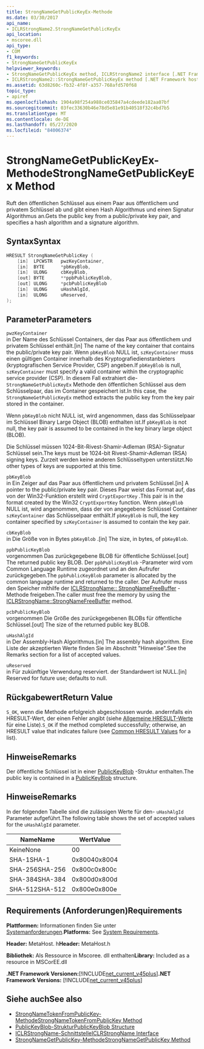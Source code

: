 ```yaml
---
title: StrongNameGetPublicKeyEx-Methode
ms.date: 03/30/2017
api_name:
- ICLRStrongName2.StrongNameGetPublicKeyEx
api_location:
- mscoree.dll
api_type:
- COM
f1_keywords:
- StrongNameGetPublicKeyEx
helpviewer_keywords:
- StrongNameGetPublicKeyEx method, ICLRStrongName2 interface [.NET Framework hosting]
- ICLRStrongName2::StrongNameGetPublicKeyEx method [.NET Framework hosting]
ms.assetid: 63d8260c-fb32-4f8f-a357-768afd570f68
topic_type:
- apiref
ms.openlocfilehash: 1904a98f254a988ce035847a4cdeede182aa07bf
ms.sourcegitcommit: 03fec33630b46e78d5e81e91b40518f32c4bd7b5
ms.translationtype: MT
ms.contentlocale: de-DE
ms.lasthandoff: 05/27/2020
ms.locfileid: "84006374"
---
```

# <a name="strongnamegetpublickeyex-method"></a><span data-ttu-id="0b3cf-102">StrongNameGetPublicKeyEx-Methode</span><span class="sxs-lookup"><span data-stu-id="0b3cf-102">StrongNameGetPublicKeyEx Method</span></span>
<span data-ttu-id="0b3cf-103">Ruft den öffentlichen Schlüssel aus einem Paar aus öffentlichem und privatem Schlüssel ab und gibt einen Hash Algorithmus und einen Signatur Algorithmus an.</span><span class="sxs-lookup"><span data-stu-id="0b3cf-103">Gets the public key from a public/private key pair, and specifies a hash algorithm and a signature algorithm.</span></span>  
  
## <a name="syntax"></a><span data-ttu-id="0b3cf-104">Syntax</span><span class="sxs-lookup"><span data-stu-id="0b3cf-104">Syntax</span></span>  
  
```cpp  
HRESULT StrongNameGetPublicKey (
    [in]  LPCWSTR   pwzKeyContainer,  
    [in]  BYTE      *pbKeyBlob,  
    [in]  ULONG     cbKeyBlob,  
    [out] BYTE      **ppbPublicKeyBlob,  
    [out] ULONG     *pcbPublicKeyBlob  
    [in]  ULONG     uHashAlgId,  
    [in]  ULONG     uReserved,  
);  
```  
  
## <a name="parameters"></a><span data-ttu-id="0b3cf-105">Parameter</span><span class="sxs-lookup"><span data-stu-id="0b3cf-105">Parameters</span></span>  
 `pwzKeyContainer`  
 <span data-ttu-id="0b3cf-106">in Der Name des Schlüssel Containers, der das Paar aus öffentlichem und privatem Schlüssel enthält.</span><span class="sxs-lookup"><span data-stu-id="0b3cf-106">[in] The name of the key container that contains the public/private key pair.</span></span> <span data-ttu-id="0b3cf-107">Wenn `pbKeyBlob` NULL ist, `szKeyContainer` muss einen gültigen Container innerhalb des Kryptografiedienstanbieters (kryptografischen Service Provider, CSP) angeben.</span><span class="sxs-lookup"><span data-stu-id="0b3cf-107">If `pbKeyBlob` is null, `szKeyContainer` must specify a valid container within the cryptographic service provider (CSP).</span></span> <span data-ttu-id="0b3cf-108">In diesem Fall extrahiert die- `StrongNameGetPublicKeyEx` Methode den öffentlichen Schlüssel aus dem Schlüsselpaar, das im Container gespeichert ist.</span><span class="sxs-lookup"><span data-stu-id="0b3cf-108">In this case, the `StrongNameGetPublicKeyEx` method extracts the public key from the key pair stored in the container.</span></span>  
  
 <span data-ttu-id="0b3cf-109">Wenn `pbKeyBlob` nicht NULL ist, wird angenommen, dass das Schlüsselpaar im Schlüssel Binary Large Object (BLOB) enthalten ist.</span><span class="sxs-lookup"><span data-stu-id="0b3cf-109">If `pbKeyBlob` is not null, the key pair is assumed to be contained in the key binary large object (BLOB).</span></span>  
  
 <span data-ttu-id="0b3cf-110">Die Schlüssel müssen 1024-Bit-Rivest-Shamir-Adleman (RSA)-Signatur Schlüssel sein.</span><span class="sxs-lookup"><span data-stu-id="0b3cf-110">The keys must be 1024-bit Rivest-Shamir-Adleman (RSA) signing keys.</span></span> <span data-ttu-id="0b3cf-111">Zurzeit werden keine anderen Schlüsseltypen unterstützt.</span><span class="sxs-lookup"><span data-stu-id="0b3cf-111">No other types of keys are supported at this time.</span></span>  
  
 `pbKeyBlob`  
 <span data-ttu-id="0b3cf-112">in Ein Zeiger auf das Paar aus öffentlichem und privatem Schlüssel.</span><span class="sxs-lookup"><span data-stu-id="0b3cf-112">[in] A pointer to the public/private key pair.</span></span> <span data-ttu-id="0b3cf-113">Dieses Paar weist das Format auf, das von der Win32-Funktion erstellt wird `CryptExportKey` .</span><span class="sxs-lookup"><span data-stu-id="0b3cf-113">This pair is in the format created by the Win32 `CryptExportKey` function.</span></span> <span data-ttu-id="0b3cf-114">Wenn `pbKeyBlob` NULL ist, wird angenommen, dass der von angegebene Schlüssel Container `szKeyContainer` das Schlüsselpaar enthält.</span><span class="sxs-lookup"><span data-stu-id="0b3cf-114">If `pbKeyBlob` is null, the key container specified by `szKeyContainer` is assumed to contain the key pair.</span></span>  
  
 `cbKeyBlob`  
 <span data-ttu-id="0b3cf-115">in Die Größe von in Bytes `pbKeyBlob` .</span><span class="sxs-lookup"><span data-stu-id="0b3cf-115">[in] The size, in bytes, of `pbKeyBlob`.</span></span>  
  
 `ppbPublicKeyBlob`  
 <span data-ttu-id="0b3cf-116">vorgenommen Das zurückgegebene BLOB für öffentliche Schlüssel.</span><span class="sxs-lookup"><span data-stu-id="0b3cf-116">[out] The returned public key BLOB.</span></span> <span data-ttu-id="0b3cf-117">Der `ppbPublicKeyBlob` -Parameter wird vom Common Language Runtime zugeordnet und an den Aufrufer zurückgegeben.</span><span class="sxs-lookup"><span data-stu-id="0b3cf-117">The `ppbPublicKeyBlob` parameter is allocated by the common language runtime and returned to the caller.</span></span> <span data-ttu-id="0b3cf-118">Der Aufrufer muss den Speicher mithilfe der [ICLRStrongName:: StrongNameFreeBuffer](iclrstrongname-strongnamefreebuffer-method.md) -Methode freigeben.</span><span class="sxs-lookup"><span data-stu-id="0b3cf-118">The caller must free the memory by using the [ICLRStrongName::StrongNameFreeBuffer](iclrstrongname-strongnamefreebuffer-method.md) method.</span></span>  
  
 `pcbPublicKeyBlob`  
 <span data-ttu-id="0b3cf-119">vorgenommen Die Größe des zurückgegebenen BLOBs für öffentliche Schlüssel.</span><span class="sxs-lookup"><span data-stu-id="0b3cf-119">[out] The size of the returned public key BLOB.</span></span>  
  
 `uHashAlgId`  
 <span data-ttu-id="0b3cf-120">in Der Assembly-Hash Algorithmus.</span><span class="sxs-lookup"><span data-stu-id="0b3cf-120">[in] The assembly hash algorithm.</span></span> <span data-ttu-id="0b3cf-121">Eine Liste der akzeptierten Werte finden Sie im Abschnitt "Hinweise".</span><span class="sxs-lookup"><span data-stu-id="0b3cf-121">See the Remarks section for a list of accepted values.</span></span>  
  
 `uReserved`  
 <span data-ttu-id="0b3cf-122">in Für zukünftige Verwendung reserviert. der Standardwert ist NULL.</span><span class="sxs-lookup"><span data-stu-id="0b3cf-122">[in] Reserved for future use; defaults to null.</span></span>  
  
## <a name="return-value"></a><span data-ttu-id="0b3cf-123">Rückgabewert</span><span class="sxs-lookup"><span data-stu-id="0b3cf-123">Return Value</span></span>  
 <span data-ttu-id="0b3cf-124">`S_OK`, wenn die Methode erfolgreich abgeschlossen wurde. andernfalls ein HRESULT-Wert, der einen Fehler angibt (siehe [Allgemeine HRESULT-Werte](/windows/win32/seccrypto/common-hresult-values) für eine Liste).</span><span class="sxs-lookup"><span data-stu-id="0b3cf-124">`S_OK` if the method completed successfully; otherwise, an HRESULT value that indicates failure (see [Common HRESULT Values](/windows/win32/seccrypto/common-hresult-values) for a list).</span></span>  
  
## <a name="remarks"></a><span data-ttu-id="0b3cf-125">Hinweise</span><span class="sxs-lookup"><span data-stu-id="0b3cf-125">Remarks</span></span>  
 <span data-ttu-id="0b3cf-126">Der öffentliche Schlüssel ist in einer [PublicKeyBlob](../strong-naming/publickeyblob-structure.md) -Struktur enthalten.</span><span class="sxs-lookup"><span data-stu-id="0b3cf-126">The public key is contained in a [PublicKeyBlob](../strong-naming/publickeyblob-structure.md) structure.</span></span>  
  
## <a name="remarks"></a><span data-ttu-id="0b3cf-127">Hinweise</span><span class="sxs-lookup"><span data-stu-id="0b3cf-127">Remarks</span></span>  
 <span data-ttu-id="0b3cf-128">In der folgenden Tabelle sind die zulässigen Werte für den- `uHashAlgId` Parameter aufgeführt.</span><span class="sxs-lookup"><span data-stu-id="0b3cf-128">The following table shows the set of accepted values for the `uHashAlgId` parameter.</span></span>  
  
|<span data-ttu-id="0b3cf-129">Name</span><span class="sxs-lookup"><span data-stu-id="0b3cf-129">Name</span></span>|<span data-ttu-id="0b3cf-130">Wert</span><span class="sxs-lookup"><span data-stu-id="0b3cf-130">Value</span></span>|  
|----------|-----------|  
|<span data-ttu-id="0b3cf-131">Keine</span><span class="sxs-lookup"><span data-stu-id="0b3cf-131">None</span></span>|<span data-ttu-id="0b3cf-132">0</span><span class="sxs-lookup"><span data-stu-id="0b3cf-132">0</span></span>|  
|<span data-ttu-id="0b3cf-133">SHA-1</span><span class="sxs-lookup"><span data-stu-id="0b3cf-133">SHA-1</span></span>|<span data-ttu-id="0b3cf-134">0x8004</span><span class="sxs-lookup"><span data-stu-id="0b3cf-134">0x8004</span></span>|  
|<span data-ttu-id="0b3cf-135">SHA-256</span><span class="sxs-lookup"><span data-stu-id="0b3cf-135">SHA-256</span></span>|<span data-ttu-id="0b3cf-136">0x800c</span><span class="sxs-lookup"><span data-stu-id="0b3cf-136">0x800c</span></span>|  
|<span data-ttu-id="0b3cf-137">SHA-384</span><span class="sxs-lookup"><span data-stu-id="0b3cf-137">SHA-384</span></span>|<span data-ttu-id="0b3cf-138">0x800d</span><span class="sxs-lookup"><span data-stu-id="0b3cf-138">0x800d</span></span>|  
|<span data-ttu-id="0b3cf-139">SHA-512</span><span class="sxs-lookup"><span data-stu-id="0b3cf-139">SHA-512</span></span>|<span data-ttu-id="0b3cf-140">0x800e</span><span class="sxs-lookup"><span data-stu-id="0b3cf-140">0x800e</span></span>|  
  
## <a name="requirements"></a><span data-ttu-id="0b3cf-141">Requirements (Anforderungen)</span><span class="sxs-lookup"><span data-stu-id="0b3cf-141">Requirements</span></span>  
 <span data-ttu-id="0b3cf-142">**Plattformen:** Informationen finden Sie unter [Systemanforderungen](../../get-started/system-requirements.md).</span><span class="sxs-lookup"><span data-stu-id="0b3cf-142">**Platforms:** See [System Requirements](../../get-started/system-requirements.md).</span></span>  
  
 <span data-ttu-id="0b3cf-143">**Header:** MetaHost. h</span><span class="sxs-lookup"><span data-stu-id="0b3cf-143">**Header:** MetaHost.h</span></span>  
  
 <span data-ttu-id="0b3cf-144">**Bibliothek:** Als Ressource in Mscoree. dll enthalten</span><span class="sxs-lookup"><span data-stu-id="0b3cf-144">**Library:** Included as a resource in MSCorEE.dll</span></span>  
  
 <span data-ttu-id="0b3cf-145">**.NET Framework Versionen:**[!INCLUDE[net_current_v45plus](../../../../includes/net-current-v45plus-md.md)]</span><span class="sxs-lookup"><span data-stu-id="0b3cf-145">**.NET Framework Versions:** [!INCLUDE[net_current_v45plus](../../../../includes/net-current-v45plus-md.md)]</span></span>  
  
## <a name="see-also"></a><span data-ttu-id="0b3cf-146">Siehe auch</span><span class="sxs-lookup"><span data-stu-id="0b3cf-146">See also</span></span>

- [<span data-ttu-id="0b3cf-147">StrongNameTokenFromPublicKey-Methode</span><span class="sxs-lookup"><span data-stu-id="0b3cf-147">StrongNameTokenFromPublicKey Method</span></span>](iclrstrongname-strongnametokenfrompublickey-method.md)
- [<span data-ttu-id="0b3cf-148">PublicKeyBlob-Struktur</span><span class="sxs-lookup"><span data-stu-id="0b3cf-148">PublicKeyBlob Structure</span></span>](../strong-naming/publickeyblob-structure.md)
- [<span data-ttu-id="0b3cf-149">ICLRStrongName-Schnittstelle</span><span class="sxs-lookup"><span data-stu-id="0b3cf-149">ICLRStrongName Interface</span></span>](iclrstrongname-interface.md)
- [<span data-ttu-id="0b3cf-150">StrongNameGetPublicKey-Methode</span><span class="sxs-lookup"><span data-stu-id="0b3cf-150">StrongNameGetPublicKey Method</span></span>](iclrstrongname-strongnamegetpublickey-method.md)
